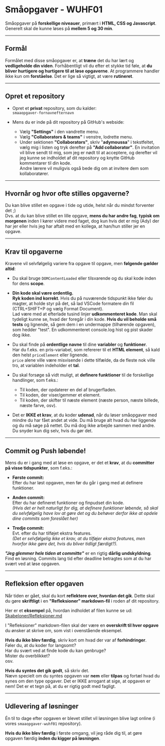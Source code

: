 # Småopgaver - WUHF01

Småopgaver på **forskellige niveauer**, primært i **HTML, CSS og Javascript**. <br>Generelt skal de kunne løses på **mellem 5 og 30 min**.

---
## **Formål**

Formålet med disse småopgaver er, at **træne** det du har lært og **vedligeholde din viden**. Forhåbentligt vil du efter et stykke tid føle, at **du bliver hurtigere og hurtigere til at løse opgaverne**. At programmere handler ikke kun om **forståelse**. Det er lige så vigtigt, at være **rutineret**.

---
## **Opret et repository**

* Opret et **privat** repository, som du kalder:<br> `smaaopgaver-fornavnefternavn`

* Mens du er inde på dit repository på GitHub's webside: 
	* Vælg **"Settings"** i den vandrette menu.
	* Vælg **"Collaborators & teams"** i venstre, lodrette menu.
	* Under sektionen **"Collaborators"**, skriv "**adymoussa**" i tekstfeltet, vælg mig i listen og tryk derefter på **"Add collaborator"**. En invitation vil blive sendt til mig, som jeg er nødt til at acceptere, og derefter vil jeg kunne se indholdet af dit repository og knytte GitHub kommentarer til din kode. <br>Andre lærere vil muligvis også bede dig om at invitere dem som kollaboratører.

---
## **Hvornår og hvor ofte stilles opgaverne?**

Du kan blive stillet en opgave i tide og utide, helst når du mindst forventer det ;) <br>Dvs. at du kan blive stillet en lille opgave, **mens du har andre fag**, **typisk om morgenen** inden I kører videre med faget, dog kun hvis det er mig (Ady) der har jer eller hvis jeg har aftalt med en kollega, at han/hun stiller jer en opgave.

---
## **Krav til opgaverne**

Kravene vil selvfølgelig variere fra opgave til opgave, men **følgende gælder altid**:

* Du skal bruge `DOMContentLoaded` eller tilsvarende og du skal kode inden for dens **scope**.

* **Din kode skal være ordentlig.** <br>
**Ryk koden ind korrekt**. Hvis du på nuværende tidspunkt ikke føler du magter, at holde styr på det, så lad VSCode formatere din fil (CTRL+SHIFT+P og vælg Format Document).<br>
Lad være med at efterlade tusind linjer **udkommenteret kode**. Man skal tydeligt kunne se, hvad der foregår i din kode. **Hvis du vil beholde små tests** og lignende, så gem dem i en undermappe (tilhørende opgaven), som hedder "test". En udkommenteret console.log hist og pist skader dog ikke.

* Du skal finde på **ordentlige navne** til dine **variabler** og **funktioner**.<br>Har du f.eks. en pris-variabel, som refererer til et **HTML element**, så kald den helst `priceElement` eller lignende. <br>`price` alene ville være misvisende i dette tilfælde, da de fleste nok ville tro, at variablen indeholder et **tal**.

* Du skal forsøge så vidt muligt, at **definere funktioner** til de forskellige handlinger, som f.eks.:

	* Til koden, der opdaterer en del af brugerfladen.
	* Til koden, der viser/gemmer et element.
	* Til koden, der skifter til næste element (næste person, næste billede, næste farve, osv).

* Det er **IKKE et krav**, at du koder **udenad**, når du løser småopgaver med mindre du har fået andet at vide. Du må bruge alt hvad du har liggende og du må søge på nettet. Du må dog ikke arbejde sammen med andre. Du snyder kun dig selv, hvis du gør det.

---
## **Commit og Push løbende!**

Mens du er i gang med at løse en opgave, er det et **krav**, at du **committer på visse tidspunkter**, som f.eks.:

* **Første commit:**  <br>Efter du har løst opgaven, men før du går i gang med at definere funktioner.

* **Anden commit:** <br>Efter du har defineret funktioner og finpudset din kode.<br>
*(Hvis det er helt naturligt for dig, at definere funktioner løbende, så skal du selvfølgelig have lov at gøre det og du behøver derfor ikke at opdele dine commits som foreslået her)*


* **Tredje commit:** <br>Evt. efter du har tilføjet ekstra features. <br>*(Det er selvfølgelig ikke et krav, at du tilføjer ekstra features, men hvorfor ikke gøre det, hvis du bliver tidligt færdigt?).* 

***"Jeg glemmer hele tiden at committe"*** er en rigtig **dårlig undskyldning**. Find en løsning. Commits lang tid efter deadline betragtes som at du har svært ved at løse opgaven.

---
## **Refleksion efter opgaven**

Når tiden er gået, skal du kort **reflektere over, hvordan det gik**. Dette skal du gøre **skriftligt** i en **"Refleksioner" markdown-fil** i roden af dit repository.

Her er et **eksempel** på, hvordan indholdet af filen kunne se ud:<br>
[Skabeloner/Refleksioner.md](/Skabeloner/Refleksioner.md)

I "Refleksioner" markdown-filen skal der være en **overskrift til hver opgave** du ønsker at skrive om, som vist i ovenstående eksempel.

**Hvis du ikke blev færdig**, skriv kort om hvad der var af **forhindringer**. <br>
Føler du, at du koder for langsomt? <br>
Har du svært ved at finde kode du kan genbruge? <br>
Mister du overblikket?<br>
osv.

**Hvis du syntes det gik godt**, så skriv det. <br>Nævn specielt om du syntes opgaven var **nem** eller **tilpas** og fortæl hvad du synes om den type opgaver. Det er IKKE arrogant at sige, at opgaven er nem! Det er et tegn på, at du er rigtig godt med fagligt.

---
## **Udlevering af løsninger**

Én til to dage efter opgaven er blevet stillet vil løsningen blive lagt online (i vores `smaaopgaver-wuhf01` repository).

**Hvis du ikke blev færdig** i første omgang, vil jeg råde dig til, at gøre opgaven færdig **inden du kigger på løsningen**.
